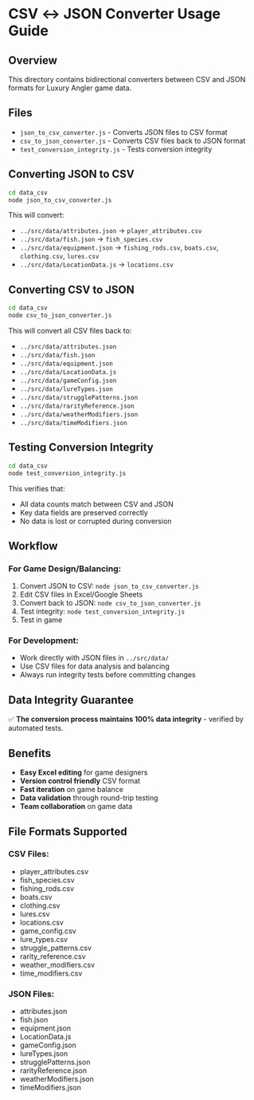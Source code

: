 # CSV ↔ JSON Converter Usage Guide

## Overview
This directory contains bidirectional converters between CSV and JSON formats for Luxury Angler game data.

## Files
- `json_to_csv_converter.js` - Converts JSON files to CSV format
- `csv_to_json_converter.js` - Converts CSV files back to JSON format
- `test_conversion_integrity.js` - Tests conversion integrity

## Converting JSON to CSV
```bash
cd data_csv
node json_to_csv_converter.js
```

This will convert:
- `../src/data/attributes.json` → `player_attributes.csv`
- `../src/data/fish.json` → `fish_species.csv`
- `../src/data/equipment.json` → `fishing_rods.csv`, `boats.csv`, `clothing.csv`, `lures.csv`
- `../src/data/LocationData.js` → `locations.csv`

## Converting CSV to JSON
```bash
cd data_csv
node csv_to_json_converter.js
```

This will convert all CSV files back to:
- `../src/data/attributes.json`
- `../src/data/fish.json`
- `../src/data/equipment.json`
- `../src/data/LocationData.js`
- `../src/data/gameConfig.json`
- `../src/data/lureTypes.json`
- `../src/data/strugglePatterns.json`
- `../src/data/rarityReference.json`
- `../src/data/weatherModifiers.json`
- `../src/data/timeModifiers.json`

## Testing Conversion Integrity
```bash
cd data_csv
node test_conversion_integrity.js
```

This verifies that:
- All data counts match between CSV and JSON
- Key data fields are preserved correctly
- No data is lost or corrupted during conversion

## Workflow

### For Game Design/Balancing:
1. Convert JSON to CSV: `node json_to_csv_converter.js`
2. Edit CSV files in Excel/Google Sheets
3. Convert back to JSON: `node csv_to_json_converter.js`
4. Test integrity: `node test_conversion_integrity.js`
5. Test in game

### For Development:
- Work directly with JSON files in `../src/data/`
- Use CSV files for data analysis and balancing
- Always run integrity tests before committing changes

## Data Integrity Guarantee
✅ **The conversion process maintains 100% data integrity** - verified by automated tests.

## Benefits
- **Easy Excel editing** for game designers
- **Version control friendly** CSV format
- **Fast iteration** on game balance
- **Data validation** through round-trip testing
- **Team collaboration** on game data

## File Formats Supported

### CSV Files:
- player_attributes.csv
- fish_species.csv
- fishing_rods.csv
- boats.csv
- clothing.csv
- lures.csv
- locations.csv
- game_config.csv
- lure_types.csv
- struggle_patterns.csv
- rarity_reference.csv
- weather_modifiers.csv
- time_modifiers.csv

### JSON Files:
- attributes.json
- fish.json
- equipment.json
- LocationData.js
- gameConfig.json
- lureTypes.json
- strugglePatterns.json
- rarityReference.json
- weatherModifiers.json
- timeModifiers.json 